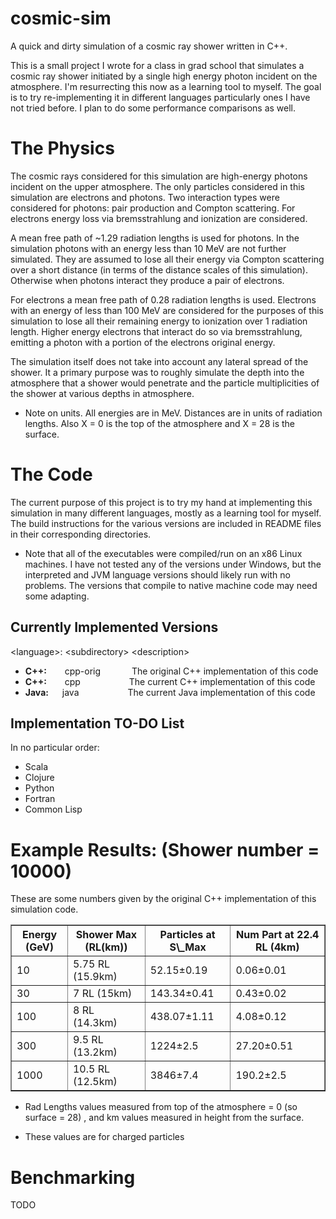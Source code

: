 cosmic-sim
==========

A quick and dirty simulation of a cosmic ray shower written in C++.

This is a small project I wrote for a class in grad school that simulates a cosmic ray shower initiated by a single
high energy photon incident on the atmosphere. I'm resurrecting this now as a learning tool to myself. The goal is
to try re-implementing it in different languages particularly ones I have not tried before. I plan to do some
performance comparisons as well.

The Physics
===========

The cosmic rays considered for this simulation are high-energy photons incident on the upper atmosphere.
The only particles considered in this simulation are electrons and photons. Two interaction types were considered
for photons: pair production and Compton scattering. For electrons energy loss via bremsstrahlung and ionization are
considered. 

A mean free path of ~1.29 radiation lengths is used for photons.
In the simulation photons with an energy less than 10 MeV are not further simulated. They are assumed to
lose all their energy via Compton scattering over a short distance (in terms of the distance scales of this simulation).
Otherwise when photons interact they produce a pair of electrons.

For electrons a mean free path of 0.28 radiation lengths is used. Electrons with an energy of less than 100 MeV are
considered for the purposes of this simulation to lose all their remaining energy to ionization over 1 radiation length.
Higher energy electrons that interact do so via bremsstrahlung, emitting a photon with a portion of the electrons
original energy.

The simulation itself does not take into account any lateral spread of the shower. It a primary purpose was
to roughly simulate the depth into the atmosphere that a shower would penetrate and the particle multiplicities
of the shower at various depths in atmosphere.

* Note on units. All energies are in MeV. Distances are in units of radiation lengths. Also X = 0 is the
top of the atmosphere and X = 28 is the surface.


The Code
========

The current purpose of this project is to try my hand at implementing this simulation in many different
languages, mostly as a learning tool for myself. The build instructions for the various versions are
included in README files in their corresponding directories.

* Note that all of the executables were compiled/run on an x86 Linux machines.
I have not tested any of the versions under Windows, but the interpreted and
JVM language versions should likely run with no problems. The versions that
compile to native machine code may need some adapting.


Currently Implemented Versions
------------------------------

 &lt;language&gt;: &lt;subdirectory&gt; &lt;description&gt;

* **C++:**  &emsp;&ensp; cpp-orig &emsp;&emsp;&emsp; The original C++ implementation of this code
* **C++:**  &emsp;&ensp; cpp      &emsp;&emsp;&emsp;&emsp;&emsp; The current C++ implementation of this code
* **Java:** &emsp;       java     &emsp;&emsp;&emsp;&emsp;&emsp; The current Java implementation of this code

Implementation TO-DO List
-------------------------

In no particular order:

* Scala
* Clojure
* Python
* Fortran
* Common Lisp


Example Results: (Shower number = 10000)
===================================

These are some numbers given by the original C++ implementation of this simulation code.

<table border=1>
  <tr>
    <th>Energy (GeV)</th><th>Shower Max (RL(km))</th><th>Particles at S\_Max</th><th>Num Part at 22.4 RL (4km)</th>
  </tr>
  <tr>
    <td>10</td><td>5.75 RL (15.9km)</td><td>52.15&plusmn;0.19</td><td>0.06&plusmn;0.01</td>
  </tr>
  <tr>
    <td>30</td><td>7 RL (15km)</td><td>143.34&plusmn;0.41</td><td>0.43&plusmn;0.02</td>
  </tr>
  <tr>
    <td>100</td><td>8 RL (14.3km)</td><td>438.07&plusmn;1.11</td><td>4.08&plusmn;0.12</td>
  </tr>
  <tr>
    <td>300</td><td>9.5 RL (13.2km)</td><td>1224&plusmn;2.5</td><td>27.20&plusmn;0.51</td>
  </tr>
  <tr>
    <td>1000</td><td>10.5 RL (12.5km)</td><td>3846&plusmn;7.4</td><td>190.2&plusmn;2.5</td>
  </tr>
<table>

* Rad Lengths values measured from top of the atmosphere = 0 (so surface = 28) , and km values
measured in height from the surface.

* These values are for charged particles


Benchmarking
============

TODO
